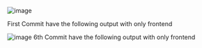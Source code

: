 ![image](https://user-images.githubusercontent.com/105234980/214359283-f78a9ded-5088-4a56-a66b-2f379d343b0c.png)

First Commit have the following output with only frontend

![image](https://user-images.githubusercontent.com/105234980/214880759-779f02e4-112c-4bd6-aff8-1d2fd8d43590.png)
6th Commit have the following output with only frontend
